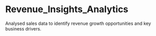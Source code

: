 # Revenue_Insights_Analytics
Analysed sales data to identify revenue growth opportunities and key business drivers. 

